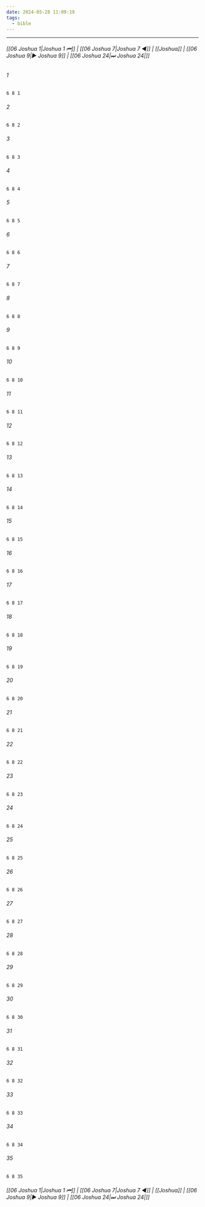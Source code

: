 ```yaml
---
date: 2024-05-28 11:09:19
tags:
  - bible
---
```

___

###### [[06 Joshua 1|Joshua 1 ⏮]] | [[06 Joshua 7|Joshua 7 ◀]] | [[Joshua]] | [[06 Joshua 9|▶ Joshua 9]] | [[06 Joshua 24|⏭ Joshua 24|]]

###### 1
``` verse
6 8 1 
```
###### 2
``` verse
6 8 2 
```
###### 3
``` verse
6 8 3 
```
###### 4
``` verse
6 8 4 
```
###### 5
``` verse
6 8 5 
```
###### 6
``` verse
6 8 6 
```
###### 7
``` verse
6 8 7 
```
###### 8
``` verse
6 8 8 
```
###### 9
``` verse
6 8 9 
```
###### 10
``` verse
6 8 10 
```
###### 11
``` verse
6 8 11 
```
###### 12
``` verse
6 8 12 
```
###### 13
``` verse
6 8 13 
```
###### 14
``` verse
6 8 14 
```
###### 15
``` verse
6 8 15 
```
###### 16
``` verse
6 8 16 
```
###### 17
``` verse
6 8 17 
```
###### 18
``` verse
6 8 18 
```
###### 19
``` verse
6 8 19 
```
###### 20
``` verse
6 8 20 
```
###### 21
``` verse
6 8 21 
```
###### 22
``` verse
6 8 22 
```
###### 23
``` verse
6 8 23 
```
###### 24
``` verse
6 8 24 
```
###### 25
``` verse
6 8 25 
```
###### 26
``` verse
6 8 26 
```
###### 27
``` verse
6 8 27 
```
###### 28
``` verse
6 8 28 
```
###### 29
``` verse
6 8 29 
```
###### 30
``` verse
6 8 30 
```
###### 31
``` verse
6 8 31 
```
###### 32
``` verse
6 8 32 
```
###### 33
``` verse
6 8 33 
```
###### 34
``` verse
6 8 34 
```
###### 35
``` verse
6 8 35 
```

###### [[06 Joshua 1|Joshua 1 ⏮]] | [[06 Joshua 7|Joshua 7 ◀]] | [[Joshua]] | [[06 Joshua 9|▶ Joshua 9]] | [[06 Joshua 24|⏭ Joshua 24|]]

